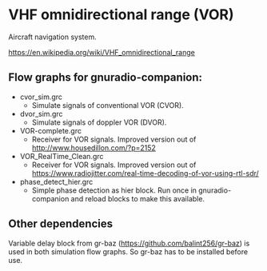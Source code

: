 # VHF omnidirectional range (VOR)

Aircraft navigation system. 

https://en.wikipedia.org/wiki/VHF_omnidirectional_range

## Flow graphs for gnuradio-companion:

* cvor_sim.grc
  * Simulate signals of conventional VOR (CVOR).
* dvor_sim.grc
  * Simulate signals of doppler VOR (DVOR).
* VOR-complete.grc
  * Receiver for VOR signals. Improved version out of http://www.housedillon.com/?p=2152
* VOR_RealTime_Clean.grc
  * Receiver for VOR signals. Improved version out of https://www.radiojitter.com/real-time-decoding-of-vor-using-rtl-sdr/
* phase_detect_hier.grc
  * Simple phase detection as hier block. Run once in gnuradio-companion and reload blocks to make this available.

## Other dependencies

Variable delay block from gr-baz (https://github.com/balint256/gr-baz) is
used in both simulation flow graphs. So gr-baz has to be installed before
use.